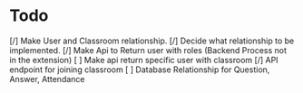 # Todo

[/] Make User and Classroom relationship.
[/] Decide what relationship to be implemented. 
[/] Make Api to Return user with roles (Backend Process not in the extension)
[  ] Make api return specific user with classroom
[/] API endpoint for joining classroom
[  ] Database Relationship for Question, Answer, Attendance
